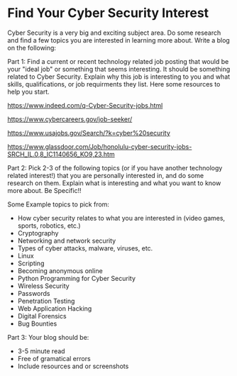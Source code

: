 # Find Your Cyber Security Interest

Cyber Security is a very big and exciting subject area. Do some research and find a few topics you are interested in learning more about. Write a blog on the following:

Part 1: 
Find a current or recent technology related job posting that would be your "ideal job" or something that seems interesting. It should be something related to Cyber Security. Explain why this job is interesting to you and what skills, qualifications, or job requirments they list. Here some resources to help you start. 

https://www.indeed.com/q-Cyber-Security-jobs.html

https://www.cybercareers.gov/job-seeker/

https://www.usajobs.gov/Search/?k=cyber%20security

https://www.glassdoor.com/Job/honolulu-cyber-security-jobs-SRCH_IL.0,8_IC1140656_KO9,23.htm

Part 2:
Pick 2-3 of the following topics (or if you have another technology related interest!) that you are personally interested in, and do some research on them. Explain what is interesting and what you want to know more about. Be Specific!!


Some Example topics to pick from:

  - How cyber security relates to what you are interested in (video games, sports, robotics, etc.)
  - Cryptography
  - Networking and network security
  - Types of cyber attacks, malware, viruses, etc.
  - Linux
  - Scripting
  - Becoming anonymous online
  - Python Programming for Cyber Security
  - Wireless Security
  - Passwords
  - Penetration Testing
  - Web Application Hacking
  - Digital Forensics
  - Bug Bounties
  
  
Part 3:
Your blog should be:
  - 3-5 minute read
  - Free of gramatical errors
  - Include resources and or screenshots

